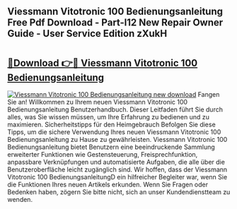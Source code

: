 ## Viessmann Vitotronic 100 Bedienungsanleitung Free Pdf Download - Part-l12 New Repair Owner Guide - User Service Edition zXukH

# <h2><a href="http://df4uve.blite.top/?on=Viessmann+Vitotronic+100+Bedienungsanleitung">🔗Download 👉🔴 Viessmann Vitotronic 100 Bedienungsanleitung</a></h2>

[![Viessmann Vitotronic 100 Bedienungsanleitung new download](https://i.imgur.com/lujVjoI.png)](http://df4uve.blite.top/?on=Viessmann+Vitotronic+100+Bedienungsanleitung)
Fangen Sie an! Willkommen zu Ihrem neuen Viessmann Vitotronic 100 Bedienungsanleitung Benutzerhandbuch. Dieser Leitfaden führt Sie durch alles, was Sie wissen müssen, um Ihre Erfahrung zu bedienen und zu maximieren. Sicherheitstipps für den Heimgebrauch Befolgen Sie diese Tipps, um die sichere Verwendung Ihres neuen Viessmann Vitotronic 100 Bedienungsanleitung zu Hause zu gewährleisten. Viessmann Vitotronic 100 Bedienungsanleitung bietet Benutzern eine beeindruckende Sammlung erweiterter Funktionen wie Gestensteuerung, Freisprechfunktion, anpassbare Verknüpfungen und automatisierte Aufgaben, die alle über die Benutzeroberfläche leicht zugänglich sind. Wir hoffen, dass der Viessmann Vitotronic 100 BedienungsanleitungD ein hilfreicher Begleiter war, wenn Sie die Funktionen Ihres neuen Artikels erkunden. Wenn Sie Fragen oder Bedenken haben, zögern Sie bitte nicht, sich an unser Kundendienstteam zu wenden.

